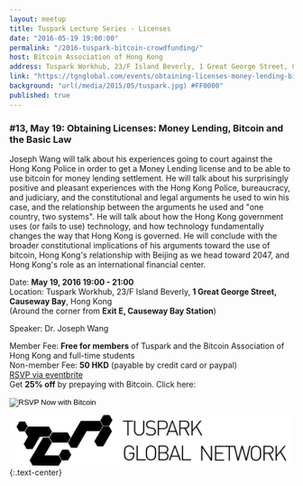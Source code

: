 ```yaml
---
layout: meetup
title: Tuspark Lecture Series - Licenses
date: "2016-05-19 19:00:00"
permalink: "/2016-tuspark-bitcoin-crowdfunding/"
host: Bitcoin Association of Hong Kong
address: Tuspark Workhub, 23/F Island Beverly, 1 Great George Street, Causeway Bay, Hong Kong
link: "https://tgnglobal.com/events/obtaining-licenses-money-lending-bitcoin-and-the-basic-law"
background: "url(/media/2015/05/tuspark.jpg) #FF0000"
published: true
---
```



### #13, May 19: Obtaining Licenses: Money Lending, Bitcoin and the Basic Law

Joseph Wang will talk about his experiences going to court against the Hong Kong Police in order to get a Money Lending license and to be able to use bitcoin for money lending settlement. He will talk about his surprisingly positive and pleasant experiences with the Hong Kong Police, bureaucracy, and judiciary, and the constitutional and legal arguments he used to win his case, and the relationship between the arguments he used and "one country, two systems". He will talk about how the Hong Kong government uses (or fails to use) technology, and how technology fundamentally changes the way that Hong Kong is governed. He will conclude with the broader constitutional implications of his arguments toward the use of bitcoin, Hong Kong's relationship with Beijing as we head toward 2047, and Hong Kong's role as an international financial center.    

Date: **May 19, 2016 19:00 - 21:00**     
Location: Tuspark Workhub, 23/F Island Beverly, **1 Great George Street, Causeway Bay**, Hong Kong     
(Around the corner from **Exit E, Causeway Bay Station**)     

Speaker: Dr. Joseph Wang

Member Fee: **Free for members** of Tuspark and the Bitcoin Association of Hong Kong and full-time students    
Non-member Fee: **50 HKD** (payable by credit card or paypal)     
[RSVP via eventbrite](https://tgnglobal.com/events/obtaining-licenses-money-lending-bitcoin-and-the-basic-law)    
Get **25% off** by prepaying with Bitcoin. Click here:     

<form action="https://www.coinpayments.net/index.php" method="post">
	<input type="hidden" name="cmd" value="_pay">
	<input type="hidden" name="reset" value="1">
	<input type="hidden" name="merchant" value="84ffa7d089e5eefdc9ff75f09f948f80">
	<input type="hidden" name="currency" value="HKD">
	<input type="hidden" name="amountf" value="37.5">
	<input type="hidden" name="item_name" value="Licenses">
	<input type="hidden" name="allow_quantity" value="1">
	<input type="hidden" name="want_shipping" value="0">
	<input type="hidden" name="success_url" value="https://www.bitcoinhk/2016-tuspark-bitcoin-crowdfunding/">
	<input type="image" src="https://www.coinpayments.net/images/pub/checkout-blue.png" alt="RSVP Now with Bitcoin">
</form>

[![Tuspark Global Hub](/media/2015/10/tuspark.png)](http://tuspark.hk/)
{:.text-center}
